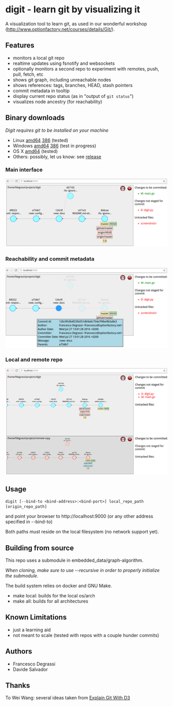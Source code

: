 # digit - learn git by visualizing it
A visualization tool to learn git, as used in our wonderful workshop (http://www.optionfactory.net/courses/details/Git/).

## Features

* monitors a local git repo
* realtime updates using fsnotify and websockets
* optionally monitors a second repo to experiment with remotes, push, pull, fetch, etc
* shows git graph, including unreachable nodes
* shows references: tags, branches, HEAD, stash pointers
* commit metadata in tooltip
* display current repo status (as in "output of `git status`")
* visualizes node ancestry (for reachability)

## Binary downloads
*Digit requires git to be installed on your machine*

* Linux [amd64](//github.com/optionfactory/digit/releases/download/1.0/digit-linux-amd64) [386](//github.com/optionfactory/digit/releases/download/1.0/digit-linux-386) (tested)
* Windows [amd64](//github.com/optionfactory/digit/releases/download/1.0/digit-windows-amd64.exe) [386](//github.com/optionfactory/digit/releases/download/1.0/digit-windows-386.exe) (test in progress)
* OS X [amd64](//github.com/optionfactory/digit/releases/download/1.0/digit-darwin-amd64) (tested)
* Others: possibly, let us know: see [release](//github.com/optionfactory/digit/releases/tag/1.0)

### Main interface 
![Main interface](screenshots/cover.png?raw=true "Main interface")
### Reachability and commit metadata
![Reachability and commit metadata](screenshots/reachability_and_commit_details.png?raw=true "Reachability and commit metadata")
### Local and remote repo
![Local and remote repo](screenshots/local-vs-remote.png?raw=true "Local and remote repo")

## Usage
```
digit [--bind-to <bind-address>:<bind-port>] local_repo_path [origin_repo_path]
```

and point your browser to http://localhost:9000 (or any other address specified in --bind-to)

Both paths must reside on the local filesystem (no network support yet).

## Building from source
This repo uses a submodule in embedded_data/graph-algorithm.

*When cloning, make sure to use --recursive in order to properly initialize the submodule.*

The build system relies on docker and GNU Make.

* make local: builds for the local os/arch
* make all: builds for all architectures

## Known Limitations

* just a learning aid
* not meant to scale (tested with repos with a couple hunder commits)

## Authors

* Francesco Degrassi
* Davide Salvador

## Thanks
To Wei Wang: several ideas taken from [Explain Git With D3](https://github.com/onlywei/explain-git-with-d3)
